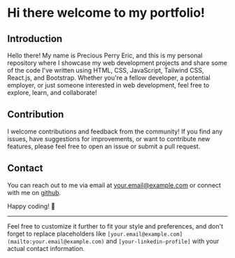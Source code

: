 
# Hi there  welcome to my portfolio!

## Introduction
Hello there! My name is Precious Perry Eric, and this is my personal repository where I showcase my web development projects and share some of the code I've written using HTML, CSS, JavaScript, Tailwind CSS, React.js, and Bootstrap. Whether you're a fellow developer, a potential employer, or just someone interested in web development, feel free to explore, learn, and collaborate!

## Contribution
I welcome contributions and feedback from the community! If you find any issues, have suggestions for improvements, or want to contribute new features, please feel free to open an issue or submit a pull request.

## Contact
You can reach out to me via email at [your.email@example.com](mailto:michealtroy6@gmail.com) or connect with me on [github](https://github.com/).

Happy coding! 🚀

---

Feel free to customize it further to fit your style and preferences, and don't forget to replace placeholders like `[your.email@example.com](mailto:your.email@example.com)` and `[your-linkedin-profile]` with your actual contact information.
